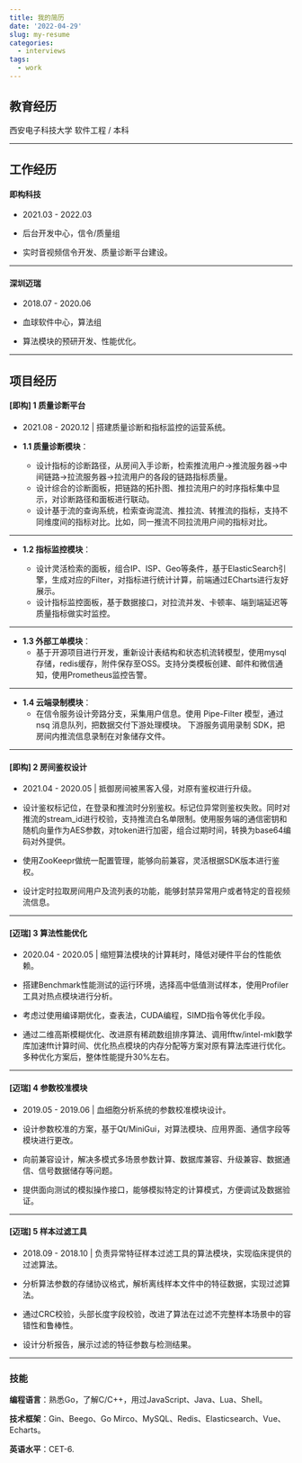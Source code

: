 ```yaml
---
title: 我的简历
date: '2022-04-29'
slug: my-resume
categories:
  - interviews
tags:
  - work
---
```


## 教育经历

西安电子科技大学  软件工程 / 本科 

---

## 工作经历

#### 即构科技

- 2021.03 - 2022.03

- 后台开发中心，信令/质量组

- 实时音视频信令开发、质量诊断平台建设。


---

#### 深圳迈瑞

- 2018.07 - 2020.06

- 血球软件中心，算法组

- 算法模块的预研开发、性能优化。

---

## 项目经历

#### [即构] 1 质量诊断平台

- 2021.08 - 2020.12  |  搭建质量诊断和指标监控的运营系统。

- **1.1 质量诊断模块**：
  
  - 设计指标的诊断路径，从房间入手诊断，检索推流用户→推流服务器→中间链路→拉流服务器→拉流用户的各段的链路指标质量。
  - 设计综合的诊断面板，把链路的拓扑图、推拉流用户的时序指标集中显示，对诊断路径和面板进行联动。
  - 设计基于流的查询系统，检索查询混流、推拉流、转推流的指标，支持不同维度间的指标对比。比如，同一推流不同拉流用户间的指标对比。

---

- **1.2 指标监控模块**：
  
  - 设计灵活检索的面板，组合IP、ISP、Geo等条件，基于ElasticSearch引擎，生成对应的Filter，对指标进行统计计算，前端通过ECharts进行友好展示。
  - 设计指标监控面板，基于数据接口，对拉流并发、卡顿率、端到端延迟等质量指标做实时监控。

---

- **1.3 外部工单模块**：
   - 基于开源项目进行开发，重新设计表结构和状态机流转模型，使用mysql存储，redis缓存，附件保存至OSS。支持分类模板创建、邮件和微信通知，使用Prometheus监控告警。

---

- **1.4 云端录制模块**：
  - 在信令服务设计旁路分支，采集用户信息。使用 Pipe-Filter 模型，通过 nsq 消息队列，把数据交付下游处理模块。 下游服务调用录制 SDK，把房间内推流信息录制在对象储存文件。

---

#### [即构] 2 房间鉴权设计

- 2021.04 - 2020.05 | 抵御房间被黑客入侵，对原有鉴权进行升级。 

- 设计鉴权标记位，在登录和推流时分别鉴权。标记位异常则鉴权失败。同时对推流的stream_id进行校验，支持推流白名单限制。使用服务端的通信密钥和随机向量作为AES参数，对token进行加密，组合过期时间，转换为base64编码对外提供。

- 使用ZooKeepr做统一配置管理，能够向前兼容，灵活根据SDK版本进行鉴权。

- 设计定时拉取房间用户及流列表的功能，能够封禁异常用户或者特定的音视频流信息。

---

#### [迈瑞] 3 算法性能优化

- 2020.04 - 2020.05  |  缩短算法模块的计算耗时，降低对硬件平台的性能依赖。 

- 搭建Benchmark性能测试的运行环境，选择高中低值测试样本，使用Profiler工具对热点模块进行分析。

- 考虑过使用编译期优化，查表法，CUDA编程，SIMD指令等优化手段。

- 通过二维高斯模糊优化、改进原有稀疏数组排序算法、调用fftw/intel-mkl数学库加速fft计算时间、优化热点模块的内存分配等方案对原有算法库进行优化。多种优化方案后，整体性能提升30%左右。

---

#### [迈瑞] 4 参数校准模块

- 2019.05 - 2019.06  |  血细胞分析系统的参数校准模块设计。 

- 设计参数校准的方案，基于Qt/MiniGui，对算法模块、应用界面、通信字段等模块进行更改。

- 向前兼容设计，解决多模式多场景参数计算、数据库兼容、升级兼容、数据通信、信号数据储存等问题。

- 提供面向测试的模拟操作接口，能够模拟特定的计算模式，方便调试及数据验证。

---

#### [迈瑞] 5 样本过滤工具

- 2018.09 - 2018.10 |  负责异常特征样本过滤工具的算法模块，实现临床提供的过滤算法。

- 分析算法参数的存储协议格式，解析离线样本文件中的特征数据，实现过滤算法。

- 通过CRC校验，头部长度字段校验，改进了算法在过滤不完整样本场景中的容错性和鲁棒性。

- 设计分析报告，展示过滤的特征参数与检测结果。

---

### 技能

**编程语言**：熟悉Go，了解C/C++，用过JavaScript、Java、Lua、Shell。

**技术框架**：Gin、Beego、Go Mirco、MySQL、Redis、Elasticsearch、Vue、Echarts。

**英语水平**：CET-6.